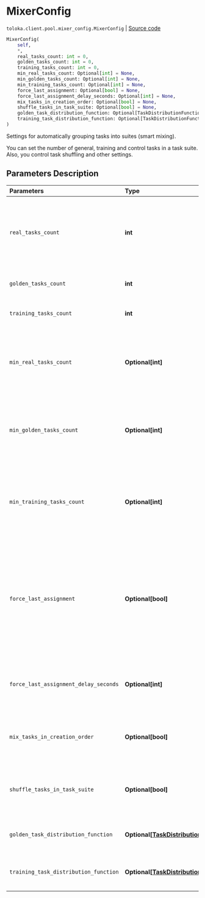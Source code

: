# MixerConfig
`toloka.client.pool.mixer_config.MixerConfig` | [Source code](https://github.com/Toloka/toloka-kit/blob/v1.2.0.post1/src/client/pool/mixer_config.py#L7)

```python
MixerConfig(
    self,
    *,
    real_tasks_count: int = 0,
    golden_tasks_count: int = 0,
    training_tasks_count: int = 0,
    min_real_tasks_count: Optional[int] = None,
    min_golden_tasks_count: Optional[int] = None,
    min_training_tasks_count: Optional[int] = None,
    force_last_assignment: Optional[bool] = None,
    force_last_assignment_delay_seconds: Optional[int] = None,
    mix_tasks_in_creation_order: Optional[bool] = None,
    shuffle_tasks_in_task_suite: Optional[bool] = None,
    golden_task_distribution_function: Optional[TaskDistributionFunction] = None,
    training_task_distribution_function: Optional[TaskDistributionFunction] = None
)
```

Settings for automatically grouping tasks into suites (smart mixing).


You can set the number of general, training and control tasks in a task suite. Also, you control task shuffling and other settings.

## Parameters Description

| Parameters | Type | Description |
| :----------| :----| :-----------|
`real_tasks_count`|**int**|<p>The number of general tasks in a task suite. If `training_task_distribution_function` or `golden_task_distribution_function` are used then `real_tasks_count` denotes the maximum number of tasks in a task suite.</p>
`golden_tasks_count`|**int**|<p>The number of control tasks in a task suite.</p>
`training_tasks_count`|**int**|<p>The number of training tasks in a task suite.</p>
`min_real_tasks_count`|**Optional\[int\]**|<p>The minimum number of general tasks in a task suite if there are not enough tasks left to create a full task suite. Allowed range: from 0 to `real_tasks_count`. By default, the `min_real_tasks_count` value equals to the `real_tasks_count` value.</p>
`min_golden_tasks_count`|**Optional\[int\]**|<p>The minimum number of control tasks in a task suite if there are not enough control tasks left to create a full task suite. Allowed range: from 0 to `golden_tasks_count`. By default, the `min_golden_tasks_count` value equals to the `golden_tasks_count` value.</p>
`min_training_tasks_count`|**Optional\[int\]**|<p>The minimum number of training tasks in a task suite if there are not enough training tasks left to create a full task suite. Allowed range: from 0 to `training_tasks_count`. By default, the `min_training_tasks_count` value equals to the `training_tasks_count` value.</p>
`force_last_assignment`|**Optional\[bool\]**|<p>A setting used when the number of remaining general tasks in the pool is less than the `min_real_tasks_count` value. Note, that there must be enough control and training tasks to create a task suite.</p> <ul> <li>`True` — An incomplete task suite is assigned.</li> <li>`False` — An incomplete task suite is not assigned. It is useful if you add tasks to an open pool.</li> </ul> <p>Default: `True`.</p>
`force_last_assignment_delay_seconds`|**Optional\[int\]**|<p>Time in seconds before assigning the last task suite. This parameter is used if `force_last_assignment` is set to `True`. Allowed range: from 0 to 86,400 seconds (one day).</p>
`mix_tasks_in_creation_order`|**Optional\[bool\]**|<ul> <li>`True` — Tasks are grouped in task suites in the order they were created.</li> <li>`False` — Tasks are chosen for a task suite in a random order.</li> </ul>
`shuffle_tasks_in_task_suite`|**Optional\[bool\]**|<ul> <li>`True` — Tasks in a task suite are shuffled on the page.</li> <li>`False` — Tasks in a task suite are placed on the page in the order they were created.</li> </ul>
`golden_task_distribution_function`|**Optional\[[TaskDistributionFunction](toloka.client.task_distribution_function.TaskDistributionFunction.md)\]**|<p>Customizing the number of control tasks in a task suite depending on completed tasks by a Toloker.</p>
`training_task_distribution_function`|**Optional\[[TaskDistributionFunction](toloka.client.task_distribution_function.TaskDistributionFunction.md)\]**|<p>Customizing the number of training tasks in a task suite depending on completed tasks by a Toloker.</p>
